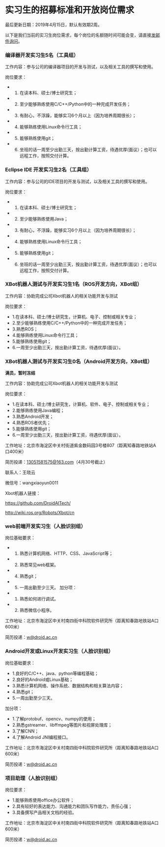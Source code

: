 实习生的招募标准和开放岗位需求
=========================

最后更新日期：2019年4月15日，默认有效期2周。

以下是我们当前的实习生岗位需求，每个岗位的名额随时间可能会变，请直接[发邮件询问](mailto:wuwei@droid.ac.cn)。

### 编译器开发实习生5名（工具组）

工作内容：参与公司的编译器项目的开发与测试，以及相关工具的撰写和使用。

岗位要求：

- 1. 在读本科、硕士/博士研究生；
- 2. 至少能够熟练使用C/C++/Python中的一种完成开发任务；
- 3. 有耐心，不浮躁，能够实习6个月以上（因为培养周期很长）；
- 4. 能够熟练使用Linux命令行工具；
- 5. 能够熟练使用git；
- 6. 坐班的话一周至少出勤三天，按出勤计算工资，待遇优厚(面议）；也可以远程工作，按照交付计算。

### Eclipse IDE 开发实习生2名（工具组）

工作内容：参与公司的IDE项目的开发与测试，以及相关工具的撰写和使用。

岗位要求：

- 1. 在读本科、硕士/博士研究生；
- 2. 至少能够熟练使用Java；
- 3. 有耐心，不浮躁，能够实习6个月以上（因为培养周期很长）；
- 4. 能够熟练使用Linux命令行工具；
- 5. 能够熟练使用git；
- 6. 坐班的话一周至少出勤三天，按出勤计算工资，待遇优厚(面议）；也可以远程工作，按照交付计算。

### XBot机器人测试与开发实习生1名（ROS开发方向，XBot组）

工作内容：协助完成公司Xbot机器人的相关功能开发与测试

岗位要求：
- 1.在读本科、硕士/博士研究生，计算机、电子、控制或相关专业；
- 2.至少能够熟练使用C/C++/Python中的一种完成开发任务；
- 3.熟悉ROS；
- 4.能够熟练使用Linux命令行工具；
- 5.能够熟练使用git；
- 6.一周至少出勤三天，按出勤计算工资，待遇优厚(面议）。


### XBot机器人测试与开发实习生0名（Android开发方向，XBot组）

**满员，暂时冻结**

工作内容：协助完成公司Xbot机器人的相关功能开发与测试

岗位要求：
- 1.在读本科、硕士/博士研究生，计算机、软件、电子、控制或相关专业；
- 2.能够熟练使用Java编程；
- 3.熟悉Android开发；
- 4.熟悉ROS者优先；
- 5.能够熟练使用git；
- 6.一周至少出勤三天，按出勤计算工资，待遇优厚(面议）。


工作地址：北京市海淀区中关村街道紫金数码园3号楼807（距离知春路地铁站A口400米）

简历投递：13051581575@163.com（4月30号截止）

联系人：王晓云

微信号：wangxiaoyun0011

Xbot机器人链接：

https://github.com/DroidAITech/

http://wiki.ros.org/Robots/Xbot/cn



### web前端开发实习生（人脸识别组）

岗位基础要求：
- 1. 熟悉计算机网络、HTTP、CSS、JavaScript等；
- 2. 熟悉常见web框架。
- 4. 熟悉git；
- 5. 一周出勤至少三天。
加分项：
- 1. 熟悉如何进行调试。
- 2. 熟悉微信小程序。

工作地址：北京市海淀区中关村南四街中科院软件研究所（距离知春路地铁站A口600米）

简历投递：w@droid.ac.cn

### Android开发或Linux开发实习生（人脸识别组）

岗位基础要求：
- 1.良好的C/C++、java、python等编程基础；
- 2.良好的Android或Linux基础；
- 3.熟悉计算机网络、操作系统、数据结构和相关算法内容；
- 4.熟悉git；
- 5.一周出勤至少三天。

加分项：
- 1.了解protobuf、opencv、numpy的使用；
- 2.熟悉gstreamer、libffmpeg等图片和视屏处理库；
- 3.了解CNN；
- 4.了解Android JNI编程接口。

工作地址：北京市海淀区中关村南四街中科院软件研究所（距离知春路地铁站A口600米）

简历投递：w@droid.ac.cn

### 项目助理（人脸识别组）

岗位要求：
- 1.能够熟练使用office办公软件；
- 2.具有较好的表达能力、沟通能力和团队写作能力，责任心强；
- 3.具备撰写产品相关文档的经验。

工作地址：北京市海淀区中关村南四街中科院软件研究所（距离知春路地铁站A口600米）

简历投递：w@droid.ac.cn
